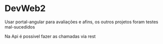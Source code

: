 # DevWeb2
Usar portal-angular para avaliações e afins, os outros projetos foram testes mal-sucedidos

Na Api é possivel fazer as chamadas via rest

